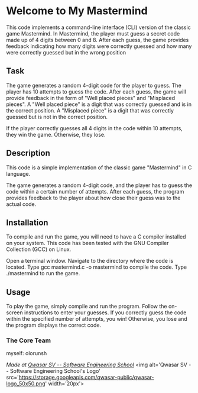 # Welcome to My Mastermind
This code implements a command-line interface (CLI) version of the classic game Mastermind.
In Mastermind, the player must guess a secret code made up of 4 digits between 0 and 8.
After each guess, the game provides feedback indicating how many digits were correctly guessed and how many 
were correctly guessed but in the wrong position

## Task
The game generates a random 4-digit code for the player to guess. 
The player has 10 attempts to guess the code. After each guess, the game will provide feedback in the form of 
"Well placed pieces" and "Misplaced pieces". 
A "Well placed piece" is a digit that was correctly guessed and is in the correct position. 
A "Misplaced piece" is a digit that was correctly guessed but is not in the correct position.

If the player correctly guesses all 4 digits in the code within 10 attempts, they win the game. Otherwise, they lose.

## Description
This code is a simple implementation of the classic game "Mastermind" in C language.

The game generates a random 4-digit code, and the player has to guess the code within a certain number of 
attempts. After each guess, the program provides feedback to the player about how close their guess was to 
the actual code.



## Installation
To compile and run the game, you will need to have a C compiler installed on your system. This code has been tested with the GNU Compiler Collection (GCC) on Linux.

Open a terminal window.
Navigate to the directory where the code is located.
Type gcc mastermind.c -o mastermind to compile the code.
Type ./mastermind to run the game.

## Usage
To play the game, simply compile and run the program. Follow the on-screen instructions to enter your guesses. 
If you correctly guess the code within the specified number of attempts, you win! Otherwise, 
you lose and the program displays the correct code.

### The Core Team
myself: olorunsh


<span><i>Made at <a href='https://qwasar.io'>Qwasar SV -- Software Engineering School</a></i></span>
<span><img alt='Qwasar SV -- Software Engineering School's Logo' src='https://storage.googleapis.com/qwasar-public/qwasar-logo_50x50.png' width='20px'></span>
